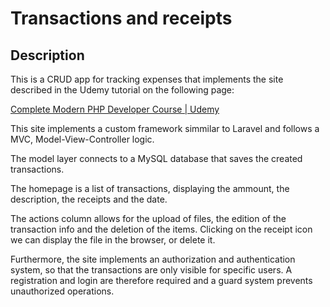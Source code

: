 # Transactions and receipts

## Description

This is a CRUD app for tracking expenses that implements the site described in the Udemy tutorial on the following page:

[Complete Modern PHP Developer Course | Udemy](https://www.udemy.com/share/109g543@XJzHJ0Aen-pd1mi_PNdjRcoViTL3U4BKx61Iim_9eh-4WyQMeOp3ePtKB6wjlgDLQQ==/ "Complete Modern PHP Developer Course | Udemy")

This site implements a custom framework simmilar to Laravel and follows a MVC, Model-View-Controller
logic.

The model layer connects to a MySQL database that saves the created transactions.

<!-- <img alt="ticket form 1" 
src="https://github.com/anmv921/rumos-dicionario-mvc/blob/main/readme_images/home.PNG" width="750px" />  -->

The homepage is a list of transactions, displaying the ammount, the description, the receipts and the date.

The actions column allows for the upload of files, the edition of the transaction info and the deletion of the items.
Clicking on the receipt icon we can display the file in the browser, or delete it.

Furthermore, the site implements an authorization and authentication system, so that the transactions are
only visible for specific users. A registration and login are therefore required and a guard system prevents
unauthorized operations.